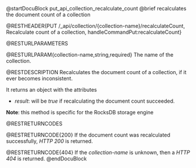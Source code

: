
@startDocuBlock put_api_collection_recalculate_count
@brief recalculates the document count of a collection

@RESTHEADER{PUT /_api/collection/{collection-name}/recalculateCount, Recalculate count of a collection, handleCommandPut:recalculateCount}

@RESTURLPARAMETERS

@RESTURLPARAM{collection-name,string,required}
The name of the collection.

@RESTDESCRIPTION
Recalculates the document count of a collection, if it ever becomes inconsistent.

It returns an object with the attributes

- *result*: will be *true* if recalculating the document count succeeded.

**Note**: this method is specific for the RocksDB storage engine

@RESTRETURNCODES

@RESTRETURNCODE{200}
If the document count was recalculated successfully, *HTTP 200* is returned.

@RESTRETURNCODE{404}
If the *collection-name* is unknown, then a *HTTP 404* is returned.
@endDocuBlock
